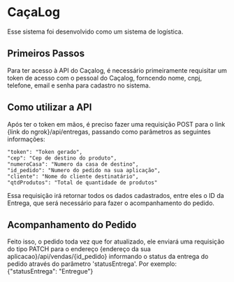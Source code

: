 # CaçaLog

Esse sistema foi desenvolvido como um sistema de logística.


## Primeiros Passos

Para ter acesso à API do Caçalog, é necessário primeiramente requisitar um token de acesso com o pessoal do Caçalog, forncendo nome, cnpj, telefone, email e senha para cadastro no sistema.

## Como utilizar a API

Após ter o token em mãos, é preciso fazer uma requisição POST para o link {link do ngrok}/api/entregas, passando como parâmetros as seguintes informações:


    "token": "Token gerado",
    "cep": "Cep de destino do produto",
    "numeroCasa": "Numero da casa de destino",
    "id_pedido": "Numero do pedido na sua aplicação",
    "cliente": "Nome do cliente destinatário",
    "qtdProdutos": "Total de quantidade de produtos"


Essa requisição irá retornar todos os dados cadastrados, entre eles o ID da Entrega, que será necessário para fazer o acompanhamento do pedido.

## Acompanhamento do Pedido

Feito isso, o pedido toda vez que for atualizado, ele enviará uma requisição do tipo PATCH para o endereço {endereço da sua aplicacao}/api/vendas/{id_pedido} informando o status da entrega do pedido através do parâmetro 'statusEntrega'. Por exemplo: {"statusEntrega": "Entregue"}




